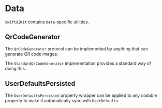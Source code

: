 # Data

`SwiftUIKit` contains `Data`-specific utilities.


## QrCodeGenerator

The `QrCodeGenerator` protocol can be implemented by anything that can generate QR code images.

The `StandardQrCodeGenerator` implementation provides a standard way of doing this.


## UserDefaultsPersisted

The `UserDefaultsPersisted` property wrapper can be applied to any codable property to make it automatically sync with `UserDefaults`.
